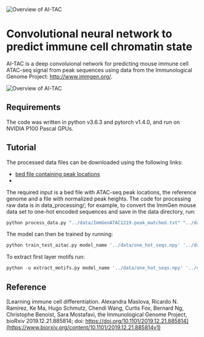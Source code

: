 ![Overview of AI-TAC](figures/logo.png)
# Convolutional neural network to predict immune cell chromatin state
AI-TAC is a deep convoluional network for predicting mouse immune cell ATAC-seq signal from peak sequences using data from the Immunological Genome Project:  http://www.immgen.org/.

![Overview of AI-TAC](figures/AI-TAC.png)


## Requirements
The code was written in python v3.6.3 and pytorch v1.4.0, and run on NVIDIA P100 Pascal GPUs.

## Tutorial

The processed data files can be downloaded using the following links:
  - [bed file containing peak locations](https://www.dropbox.com/s/r8drj2wxc07bt4j/ImmGenATAC1219.peak_matched.txt?dl=0)
  - [](https://www.dropbox.com/s/7mmd4v760eux755/mouse_peak_heights.csv?dl=0)

The required input is a bed file with ATAC-seq peak locations, the reference genome and a file with normalized peak heights.  The code for processing raw data is in data_processing/; for example, to convert the ImmGen mouse data set to one-hot encoded sequences and save in the data directory, run:

```python
python process_data.py "../data/ImmGenATAC1219.peak_matched.txt" "../data/mouse_peak_heights.csv" "../mm10/" "../data/"
```

The model can then be trained by running:
```python
python train_test_aitac.py model_name '../data/one_hot_seqs.npy' '../data/cell_type_array.npy' '../data/peak_names.npy'
```

To extract first layer motifs run:
```python
python -u extract_motifs.py model_name '../data/one_hot_seqs.npy' '../data/cell_type_array.npy' '../data/peak_names.npy'
```
## Reference
[Learning immune cell differentiation. Alexandra Maslova, Ricardo N. Ramirez, Ke Ma, Hugo Schmutz, Chendi Wang, Curtis Fox, Bernard Ng, Christophe Benoist, Sara Mostafavi, the Immunological Genome Project, bioRxiv 2019.12.21.885814; doi: https://doi.org/10.1101/2019.12.21.885814](https://www.biorxiv.org/content/10.1101/2019.12.21.885814v1)
